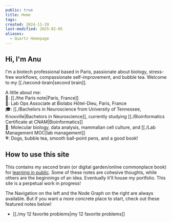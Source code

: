 ```yaml
---
public: true
title: Home
tags: 
created: 2024-11-19
last-modified: 2025-02-05
aliases:
  - Quartz Homepage
---
```

## Hi, I'm Anu  
I'm a biotech professional based in Paris, passionate about biology, stress-free workflows, compassionate self-improvement, and bubble tea. Welcome to my [[./second-brain|second brain]].  
  
A little about me:  
📍: [[./the Paris note|Paris, France]]  
💼: Lab Ops Associate at Biolabs Hôtel-Dieu, Paris, France  
🎓: [[./Bachelors in Neuroscience from University of Tennessee, Knoxville|Bachelors in Neuroscience]], currently studying [[./Bioinformatics Certificate at CNAM|Bioinformatics]]  
💪: Molecular biology, data analysis, mammalian cell culture, and [[./Lab Management MOC|lab management]]  
💗: Dogs, bubble tea, smooth ball-point pens, and a good book!  
  
## How to use this site  
This contains my second brain (or digital garden/online commonplace book) for [learning in public](https://grow-self.com/learning-in-public/#:~:text=Learning%20in%20public%20is%20a%20growing%20trend%20and,you%E2%80%99re%20learning%20and%20making%20it%20accessible%20to%20others.). Some of these notes are cohesive thoughts, while others are the beginnings of an idea. Eventually it'll house my portfolio. This site is a perpetual work in progress!  
  
The Navigation on the left and the Node Graph on the right are always available. But if you want a more concrete place to start, check out these featured notes below!  
  
- [[./my 12 favorite problems|my 12 favorite problems]]  

